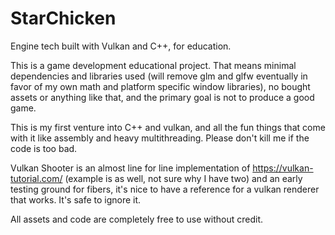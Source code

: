 # StarChicken
Engine tech built with Vulkan and C++, for education.

This is a game development educational project. That means minimal dependencies and libraries used (will remove glm and glfw eventually in favor of my own math and platform specific window libraries), no bought assets or anything like that, and the primary goal is not to produce a good game.

This is my first venture into C++ and vulkan, and all the fun things that come with it like assembly and heavy multithreading. Please don't kill me if the code is too bad.

Vulkan Shooter is an almost line for line implementation of https://vulkan-tutorial.com/ (example is as well, not sure why I have two) and an early testing ground for fibers, it's nice to have a reference for a vulkan renderer that works. It's safe to ignore it.

All assets and code are completely free to use without credit.
